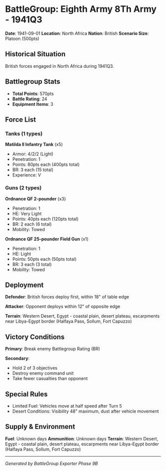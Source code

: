 # BattleGroup: Eighth Army 8Th Army - 1941Q3

**Date**: 1941-09-01
**Location**: North Africa
**Nation**: British
**Scenario Size**: Platoon (500pts)

## Historical Situation

British forces engaged in North Africa during 1941Q3.

## Battlegroup Stats

- **Total Points**: 570pts
- **Battle Rating**: 24
- **Equipment Items**: 3

## Force List

### Tanks (1 types)

**Matilda II Infantry Tank** (x5)
- Armor: 4/2/2 (Light)
- Penetration: 1
- Points: 80pts each (400pts total)
- BR: 3 each (15 total)
- Experience: V

### Guns (2 types)

**Ordnance QF 2-pounder** (x3)
- Penetration: 1
- HE: Very Light
- Points: 40pts each (120pts total)
- BR: 2 each (6 total)
- Mobility: Towed

**Ordnance QF 25-pounder Field Gun** (x1)
- Penetration: 1
- HE: Light
- Points: 50pts each (50pts total)
- BR: 3 each (3 total)
- Mobility: Towed


## Deployment

**Defender**: British forces deploy first, within 18" of table edge

**Attacker**: Opponent deploys within 12" of opposite edge

**Terrain**: Western Desert, Egypt - coastal plain, desert plateau, escarpments near Libya-Egypt border (Halfaya Pass, Sollum, Fort Capuzzo)

## Victory Conditions

**Primary**: Break enemy Battlegroup Rating (BR)

**Secondary**:
- Hold 2 of 3 objectives
- Destroy enemy command unit
- Take fewer casualties than opponent

## Special Rules

- Limited Fuel: Vehicles move at half speed after Turn 5
- Desert Conditions: Visibility 48" maximum, dust after vehicle movement

## Supply & Environment

**Fuel**: Unknown days
**Ammunition**: Unknown days
**Terrain**: Western Desert, Egypt - coastal plain, desert plateau, escarpments near Libya-Egypt border (Halfaya Pass, Sollum, Fort Capuzzo)

---

*Generated by BattleGroup Exporter Phase 9B*
